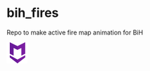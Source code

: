 # bih_fires
Repo to make active fire map animation for BiH

![alt text](https://github.com/adam-p/markdown-here/raw/master/src/common/images/icon48.png "Logo Title Text 1")
